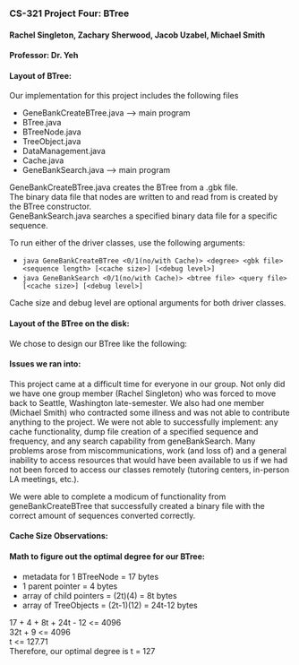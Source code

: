 ### CS-321 Project Four: BTree
#### Rachel Singleton, Zachary Sherwood, Jacob Uzabel, Michael Smith
#### Professor: Dr. Yeh

#### Layout of BTree:
Our implementation for this project includes the following files
* GeneBankCreateBTree.java --> main program
* BTree.java
* BTreeNode.java
* TreeObject.java
* DataManagement.java
* Cache.java
* GeneBankSearch.java --> main program

GeneBankCreateBTree.java creates the BTree from a .gbk file.  
The binary data file that nodes are written to and read from is created by the BTree constructor.  
GeneBankSearch.java searches a specified binary data file for a specific sequence.  

To run either of the driver classes, use the following arguments:
* `java GeneBankCreateBTree <0/1(no/with Cache)> <degree> <gbk file> <sequence length> [<cache size>] [<debug level>]`
* `java GeneBankSearch <0/1(no/with Cache)> <btree file> <query file> [<cache size>] [<debug level>]`
  
Cache size and debug level are optional arguments for both driver classes. 

#### Layout of the BTree on the disk:
We chose to design our BTree like the following:


#### Issues we ran into:
This project came at a difficult time for everyone in our group. Not only did we have one group member (Rachel Singleton) who was forced
to move back to Seattle, Washington late-semester. We also had one member (Michael Smith) who contracted some illness and was not able to contribute anything to the project.
We were not able to successfully implement: any cache functionality, dump file creation of a specified sequence and frequency, and any search
capability from geneBankSearch. Many problems arose from miscommunications, work (and loss of) and a general inability to access resources that would have
been available to us if we had not been forced to access our classes remotely (tutoring centers, in-person LA meetings, etc.).

We were able to complete a modicum of functionality from geneBankCreateBTree that successfully created a binary file with the correct amount of sequences converted
correctly. 

#### Cache Size Observations:

#### Math to figure out the optimal degree for our BTree:
* metadata for 1 BTreeNode = 17 bytes
* 1 parent pointer = 4 bytes
* array of child pointers = (2t)(4) = 8t bytes
* array of TreeObjects = (2t-1)(12) = 24t-12 bytes

17 + 4 + 8t + 24t - 12 <= 4096  
32t + 9 <= 4096  
t <= 127.71  
Therefore, our optimal degree is t = 127


